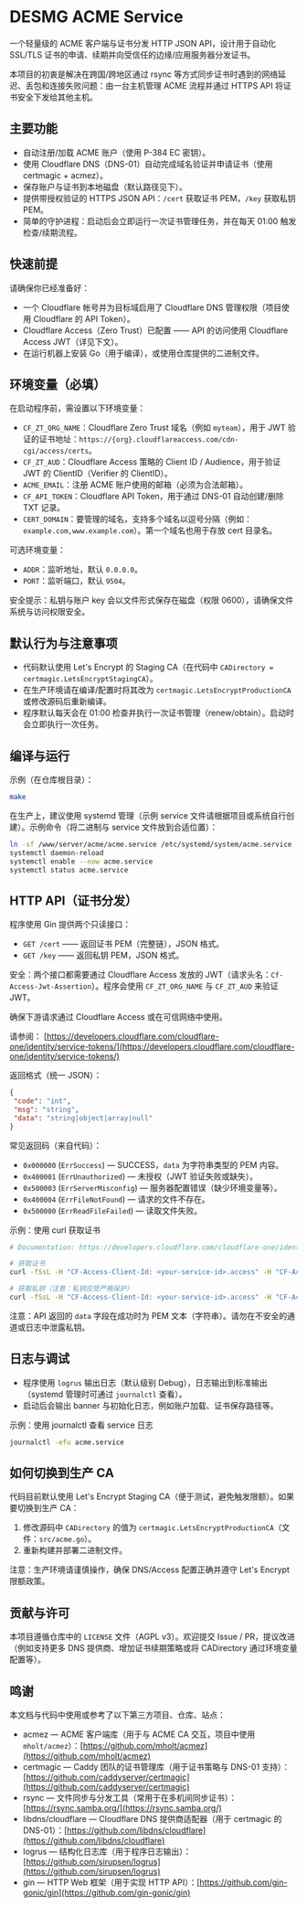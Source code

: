# DESMG ACME Service

一个轻量级的 ACME 客户端与证书分发 HTTP JSON API，设计用于自动化 SSL/TLS 证书的申请、续期并向受信任的边缘/应用服务器分发证书。

本项目的初衷是解决在跨国/跨地区通过 rsync 等方式同步证书时遇到的网络延迟、丢包和连接失败问题：由一台主机管理 ACME 流程并通过 HTTPS API 将证书安全下发给其他主机。

## 主要功能

- 自动注册/加载 ACME 账户（使用 P-384 EC 密钥）。
- 使用 Cloudflare DNS（DNS-01）自动完成域名验证并申请证书（使用 certmagic + acmez）。
- 保存账户与证书到本地磁盘（默认路径见下）。
- 提供带授权验证的 HTTPS JSON API：`/cert` 获取证书 PEM，`/key` 获取私钥 PEM。
- 简单的守护进程：启动后会立即运行一次证书管理任务，并在每天 01:00 触发检查/续期流程。

## 快速前提

请确保你已经准备好：

- 一个 Cloudflare 帐号并为目标域启用了 Cloudflare DNS 管理权限（项目使用 Cloudflare 的 API Token）。
- Cloudflare Access（Zero Trust）已配置 —— API 的访问使用 Cloudflare Access JWT（详见下文）。
- 在运行机器上安装 Go（用于编译），或使用仓库提供的二进制文件。

## 环境变量（必填）

在启动程序前，需设置以下环境变量：

- `CF_ZT_ORG_NAME`：Cloudflare Zero Trust 域名（例如 `myteam`），用于 JWT 验证的证书地址：`https://{org}.cloudflareaccess.com/cdn-cgi/access/certs`。
- `CF_ZT_AUD`：Cloudflare Access 策略的 Client ID / Audience，用于验证 JWT 的 ClientID（Verifier 的 ClientID）。
- `ACME_EMAIL`：注册 ACME 账户使用的邮箱（必须为合法邮箱）。
- `CF_API_TOKEN`：Cloudflare API Token，用于通过 DNS-01 自动创建/删除 TXT 记录。
- `CERT_DOMAIN`：要管理的域名，支持多个域名以逗号分隔（例如：`example.com,www.example.com`）。第一个域名也用于存放 cert 目录名。

可选环境变量：

- `ADDR`：监听地址，默认 `0.0.0.0`。
- `PORT`：监听端口，默认 `9504`。

安全提示：私钥与账户 key 会以文件形式保存在磁盘（权限 0600），请确保文件系统与访问权限安全。

## 默认行为与注意事项

- 代码默认使用 Let's Encrypt 的 Staging CA（在代码中 `CADirectory = certmagic.LetsEncryptStagingCA`）。
- 在生产环境请在编译/配置时将其改为 `certmagic.LetsEncryptProductionCA` 或修改源码后重新编译。
- 程序默认每天会在 01:00 检查并执行一次证书管理（renew/obtain）。启动时会立即执行一次任务。

## 编译与运行

示例（在仓库根目录）：

```bash
make
```

在生产上，建议使用 systemd 管理（示例 service 文件请根据项目或系统自行创建）。示例命令（将二进制与 service 文件放到合适位置）：

```bash
ln -sf /www/server/acme/acme.service /etc/systemd/system/acme.service
systemctl daemon-reload
systemctl enable --now acme.service
systemctl status acme.service
```

## HTTP API（证书分发）

程序使用 Gin 提供两个只读接口：

- `GET /cert` —— 返回证书 PEM（完整链），JSON 格式。
- `GET /key`  —— 返回私钥 PEM，JSON 格式。

安全：两个接口都需要通过 Cloudflare Access 发放的 JWT（请求头名：`Cf-Access-Jwt-Assertion`）。程序会使用 `CF_ZT_ORG_NAME` 与 `CF_ZT_AUD` 来验证 JWT。

确保下游请求通过 Cloudflare Access 或在可信网络中使用。

请参阅： [https://developers.cloudflare.com/cloudflare-one/identity/service-tokens/](https://developers.cloudflare.com/cloudflare-one/identity/service-tokens/)

返回格式（统一 JSON）：

```json
{
 "code": "int",
 "msg": "string",
 "data": "string|object|array|null"
}
```

常见返回码（来自代码）：

- `0x000000` (`ErrSuccess`) — SUCCESS，`data` 为字符串类型的 PEM 内容。
- `0x400001` (`ErrUnauthorized`) — 未授权（JWT 验证失败或缺失）。
- `0x500003` (`ErrServerMisconfig`) — 服务器配置错误（缺少环境变量等）。
- `0x400004` (`ErrFileNotFound`) — 请求的文件不存在。
- `0x500000` (`ErrReadFileFailed`) — 读取文件失败。

示例：使用 curl 获取证书

```bash
# Documentation: https://developers.cloudflare.com/cloudflare-one/identity/service-tokens/

# 获取证书
curl -fSsL -H "CF-Access-Client-Id: <your-service-id>.access" -H "CF-Access-Client-Secret: <your-service-secret>" "http://127.0.0.1:9504/cert" | jq -r '.data'

# 获取私钥（注意：私钥应受严格保护）
curl -fSsL -H "CF-Access-Client-Id: <your-service-id>.access" -H "CF-Access-Client-Secret: <your-service-secret>" "http://127.0.0.1:9504/key" | jq -r '.data'
```

注意：API 返回的 `data` 字段在成功时为 PEM 文本（字符串）。请勿在不安全的通道或日志中泄露私钥。

## 日志与调试

- 程序使用 `logrus` 输出日志（默认级别 Debug），日志输出到标准输出（systemd 管理时可通过 `journalctl` 查看）。
- 启动后会输出 banner 与初始化日志，例如账户加载、证书保存路径等。

示例：使用 journalctl 查看 service 日志

```bash
journalctl -efu acme.service
```

## 如何切换到生产 CA

代码目前默认使用 Let's Encrypt Staging CA（便于测试，避免触发限额）。如果要切换到生产 CA：

1. 修改源码中 `CADirectory` 的值为 `certmagic.LetsEncryptProductionCA`（文件：`src/acme.go`）。
2. 重新构建并部署二进制文件。

注意：生产环境请谨慎操作，确保 DNS/Access 配置正确并遵守 Let's Encrypt 限额政策。

## 贡献与许可

本项目遵循仓库中的 `LICENSE` 文件（AGPL v3）。欢迎提交 Issue / PR，提议改进（例如支持更多 DNS 提供商、增加证书续期策略或将 CADirectory 通过环境变量配置等）。

## 鸣谢

本文档与代码中使用或参考了以下第三方项目、仓库、站点：

- acmez — ACME 客户端库（用于与 ACME CA 交互，项目中使用 `mholt/acmez`）：[https://github.com/mholt/acmez](https://github.com/mholt/acmez)
- certmagic — Caddy 团队的证书管理库（用于证书策略与 DNS-01 支持）：[https://github.com/caddyserver/certmagic](https://github.com/caddyserver/certmagic)
- rsync — 文件同步与分发工具（常用于在多机间同步证书）：[https://rsync.samba.org/](https://rsync.samba.org/)
- libdns/cloudflare — Cloudflare DNS 提供商适配器（用于 certmagic 的 DNS-01）：[https://github.com/libdns/cloudflare](https://github.com/libdns/cloudflare)
- logrus — 结构化日志库（用于程序日志输出）：[https://github.com/sirupsen/logrus](https://github.com/sirupsen/logrus)
- gin — HTTP Web 框架（用于实现 HTTP API）：[https://github.com/gin-gonic/gin](https://github.com/gin-gonic/gin)
